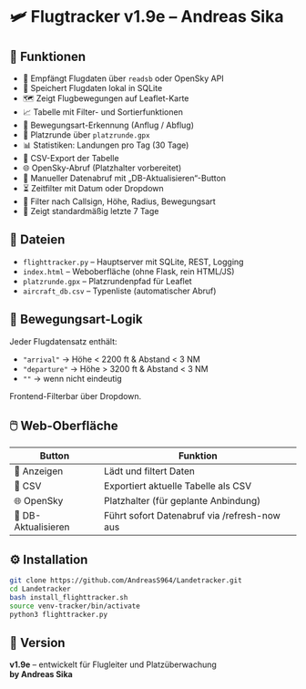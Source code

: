 # 🛩️ Flugtracker v1.9e – Andreas Sika

## 🔧 Funktionen

- 📡 Empfängt Flugdaten über `readsb` oder OpenSky API
- 💾 Speichert Flugdaten lokal in SQLite
- 🗺️ Zeigt Flugbewegungen auf Leaflet-Karte
- 📈 Tabelle mit Filter- und Sortierfunktionen
- 🛬 Bewegungsart-Erkennung (Anflug / Abflug)
- 🧭 Platzrunde über `platzrunde.gpx`
- 📊 Statistiken: Landungen pro Tag (30 Tage)
- 📁 CSV-Export der Tabelle
- 🌐 OpenSky-Abruf (Platzhalter vorbereitet)
- 🚀 Manueller Datenabruf mit „DB-Aktualisieren“-Button
- ⏳ Zeitfilter mit Datum oder Dropdown
- 🧭 Filter nach Callsign, Höhe, Radius, Bewegungsart
- 📌 Zeigt standardmäßig letzte 7 Tage

## 📂 Dateien

- `flighttracker.py` – Hauptserver mit SQLite, REST, Logging
- `index.html` – Weboberfläche (ohne Flask, rein HTML/JS)
- `platzrunde.gpx` – Platzrundenpfad für Leaflet
- `aircraft_db.csv` – Typenliste (automatischer Abruf)

## 🧭 Bewegungsart-Logik

Jeder Flugdatensatz enthält:

- `"arrival"` → Höhe < 2200 ft & Abstand < 3 NM
- `"departure"` → Höhe > 3200 ft & Abstand < 3 NM
- `""` → wenn nicht eindeutig

Frontend-Filterbar über Dropdown.

## 🖱️ Web-Oberfläche

| Button              | Funktion                                      |
|---------------------|-----------------------------------------------|
| 🔄 Anzeigen         | Lädt und filtert Daten                        |
| 📁 CSV              | Exportiert aktuelle Tabelle als CSV           |
| 🌐 OpenSky          | Platzhalter (für geplante Anbindung)          |
| 🚀 DB-Aktualisieren | Führt sofort Datenabruf via /refresh-now aus |

## ⚙️ Installation

```bash
git clone https://github.com/AndreasS964/Landetracker.git
cd Landetracker
bash install_flighttracker.sh
source venv-tracker/bin/activate
python3 flighttracker.py
```

## 👤 Version

**v1.9e** – entwickelt für Flugleiter und Platzüberwachung  
**by Andreas Sika**